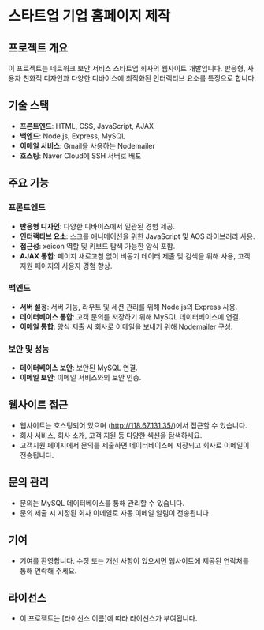 #  스타트업 기업 홈페이지 제작

## 프로젝트 개요
이 프로젝트는 네트워크 보안 서비스 스타트업 회사의 웹사이트 개발입니다. 반응형, 사용자 친화적 디자인과 다양한 디바이스에 최적화된 인터랙티브 요소를 특징으로 합니다.

## 기술 스택
- **프론트엔드**: HTML, CSS, JavaScript, AJAX
- **백엔드**: Node.js, Express, MySQL
- **이메일 서비스**: Gmail을 사용하는 Nodemailer
- **호스팅**: Naver Cloud에 SSH 서버로 배포

## 주요 기능

### 프론트엔드
- **반응형 디자인**: 다양한 디바이스에서 일관된 경험 제공.
- **인터랙티브 요소**: 스크롤 애니메이션을 위한 JavaScript 및 AOS 라이브러리 사용.
- **접근성**: xeicon 역할 및 키보드 탐색 가능한 양식 포함.
- **AJAX 통합**: 페이지 새로고침 없이 비동기 데이터 제출 및 검색을 위해 사용, 고객지원 페이지의 사용자 경험 향상.

### 백엔드
- **서버 설정**: 서버 기능, 라우트 및 세션 관리를 위해 Node.js의 Express 사용.
- **데이터베이스 통합**: 고객 문의를 저장하기 위해 MySQL 데이터베이스에 연결.
- **이메일 통합**: 양식 제출 시 회사로 이메일을 보내기 위해 Nodemailer 구성.

### 보안 및 성능
- **데이터베이스 보안**: 보안된 MySQL 연결.
- **이메일 보안**: 이메일 서비스와의 보안 인증.

## 웹사이트 접근
- 웹사이트는 호스팅되어 있으며 (http://118.67.131.35/)에서 접근할 수 있습니다.
- 회사 서비스, 회사 소개, 고객 지원 등 다양한 섹션을 탐색하세요.
- 고객지원 페이지에서 문의를 제출하면 데이터베이스에 저장되고 회사로 이메일이 전송됩니다.

## 문의 관리
- 문의는 MySQL 데이터베이스를 통해 관리할 수 있습니다.
- 문의 제출 시 지정된 회사 이메일로 자동 이메일 알림이 전송됩니다.

## 기여
- 기여를 환영합니다. 수정 또는 개선 사항이 있으시면 웹사이트에 제공된 연락처를 통해 연락해 주세요.

## 라이선스
- 이 프로젝트는 [라이선스 이름]에 따라 라이선스가 부여됩니다.
